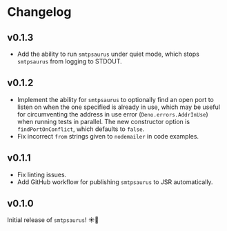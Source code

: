 # Changelog

## v0.1.3

- Add the ability to run `smtpsaurus` under quiet mode, which stops `smtpsaurus`
  from logging to STDOUT.

## v0.1.2

- Implement the ability for `smtpsaurus` to optionally find an open port to
  listen on when the one specified is already in use, which may be useful for
  circumventing the address in use error (`Deno.errors.AddrInUse`) when running
  tests in parallel. The new constructor option is `findPortOnConflict`, which
  defaults to `false`.
- Fix incorrect `from` strings given to `nodemailer` in code examples.

## v0.1.1

- Fix linting issues.
- Add GitHub workflow for publishing `smtpsaurus` to JSR automatically.

## v0.1.0

Initial release of `smtpsaurus`! ☀️🎉
